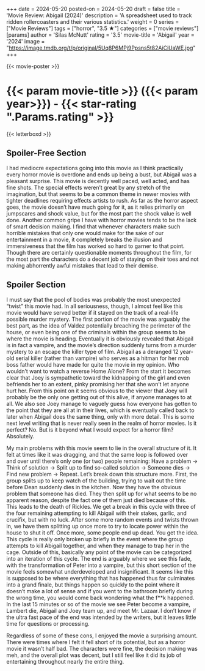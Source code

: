 +++
date = 2024-05-20
posted-on = 2024-05-20
draft = false
title = 'Movie Review: Abigail (2024)'
description = 'A spreadsheet used to track ridden rollercoasters and their various statistics.'
weight = 0
series = ["Movie Reviews"]
tags = ["horror", "3.5 ★"]
categories = ["movie reviews"]
[params]
  author = 'Silas McNutt'
  rating = '3.5'
  movie-title = 'Abigail'
  year = '2024'
  image = "https://image.tmdb.org/t/p/original/5Uq8P6MPj9Ppsns5t82AiCiUaWE.jpg"
+++

{{< movie-poster >}}

# {{< param movie-title >}} ({{< param year>}}) - {{< star-rating ".Params.rating" >}}

{{< letterboxd >}}

## Spoiler-Free Section

I had mediocre expectations going into this movie as I think practically every horror movie is overdone and ends up being a bust, but Abigail was a pleasant surprise. This movie is decently well paced, well acted, and has fine shots. The special effects weren’t great by any stretch of the imagination, but that seems to be a common theme in newer movies with tighter deadlines requiring effects artists to rush.
As far as the horror aspect goes, the movie doesn’t have much going for it, as it relies primarily on jumpscares and shock value, but for the most part the shock value is well done. Another common gripe I have with horror movies tends to be the lack of smart decision making. I find that whenever characters make such horrible mistakes that only one would make for the sake of our entertainment in a movie, it completely breaks the illusion and immersiveness that the film has worked so hard to garner to that point. Though there are certainly questionable moments throughout the film, for the most part the characters do a decent job of staying on their toes and not making abhorrently awful mistakes that lead to their demise.

## Spoiler Section

I must say that the pool of bodies was probably the most unexpected “twist” this movie had. In all seriousness, though, I almost feel like this movie would have served better if it stayed on the track of a real-life possible murder mystery. The first portion of the movie was arguably the best part, as the idea of Valdez potentially breaching the perimeter of the house, or even being one of the criminals within the group seems to be where the movie is heading. Eventually it is obviously revealed that Abigail is in fact a vampire, and the movie’s direction suddenly turns from a murder mystery to an escape the killer type of film. Abigail as a deranged 12 year-old serial killer (rather than vampire) who serves as a hitman for her mob boss father would have made for quite the movie in my opinion. Who wouldn’t want to watch a reverse Home Alone?
From the start it becomes clear that Joey is sympathetic toward the kidnapping of the girl and even befriends her to an extent, pinky promising her that she won’t let anyone hurt her. From this point on it seems obvious to the viewer that Joey will probably be the only one getting out of this alive, if anyone manages to at all. We also see Joey manage to vaguely guess how everyone has gotten to the point that they are all at in their lives, which is eventually called back to later when Abigail does the same thing, only with more detail. This is some next level writing that is never really seen in the realm of horror movies. Is it perfect? No. But is it beyond what I would expect for a horror film? Absolutely.

My main problems with this movie seem to lie in the overall structure of it. It felt at times like it was dragging, and that the same loop is followed over and over until there’s only one (or two) people remaining: Have a problem -> Think of solution -> Split up to find so-called solution -> Someone dies -> Find new problem -> Repeat. Let’s break down this structure more. First, the group splits up to keep watch of the building, trying to wait out the time before Dean suddenly dies in the kitchen. Now they have the obvious problem that someone has died. They then split up for what seems to be no apparent reason, despite the fact one of them just died because of this. This leads to the death of Rickles. We get a break in this cycle with three of the four remaining attempting to kill Abigail with their stakes, garlic, and crucifix, but with no luck. After some more random events and twists thrown in, we have them splitting up once more to try to locate power within the house to shut it off. Once more, some people end up dead. You get the idea.
This cycle is really only broken up briefly in the event where the group attempts to kill Abigail together, and when they manage to trap her in the cage. Outside of this, basically any point of the movie can be categorized into an iteration of this cycle.
The end is arguably where we see this fade, with the transformation of Peter into a vampire, but this short section of the movie feels somewhat underdeveloped and insignificant. It seems like this is supposed to be where everything that has happened thus far culminates into a grand finale, but things happen so quickly to the point where it doesn’t make a lot of sense and if you went to the bathroom briefly during the wrong time, you would come back wondering what the f\*\*k happened. In the last 15 minutes or so of the movie we see Peter become a vampire, Lambert die, Abigail and Joey team up, and meet Mr. Lazaar. I don’t know if the ultra fast pace of the end was intended by the writers, but it leaves little time for questions or processing.

Regardless of some of these cons, I enjoyed the movie a surprising amount. There were times where I felt it fell short of its potential, but as a horror movie it wasn’t half bad. The characters were fine, the decision making was meh, and the overall plot was decent, but I still feel like it did its job of entertaining throughout nearly the entire thing.
